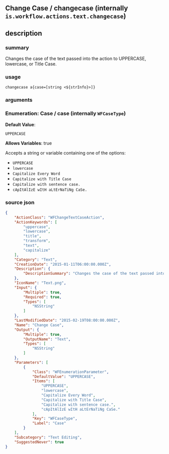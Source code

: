 
## Change Case / changecase (internally `is.workflow.actions.text.changecase`)



## description
### summary
Changes the case of the text passed into the action to UPPERCASE, lowercase, or Title Case.


### usage
`changecase a{case=[string <${strInfo}>]}`

### arguments
### Enumeration: Case / case (internally `WFCaseType`)
**Default Value**:
```
UPPERCASE
```
**Allows Variables**: true



Accepts a string 
or variable
containing one of the options:

- `UPPERCASE`
- `lowercase`
- `Capitalize Every Word`
- `Capitalize with Title Case`
- `Capitalize with sentence case.`
- `cApItAlIzE wItH aLtErNaTiNg CaSe.`

### source json

```json
{
	"ActionClass": "WFChangeTextCaseAction",
	"ActionKeywords": [
		"uppercase",
		"lowercase",
		"title",
		"transform",
		"text",
		"capitalize"
	],
	"Category": "Text",
	"CreationDate": "2015-01-11T06:00:00.000Z",
	"Description": {
		"DescriptionSummary": "Changes the case of the text passed into the action to UPPERCASE, lowercase, or Title Case."
	},
	"IconName": "Text.png",
	"Input": {
		"Multiple": true,
		"Required": true,
		"Types": [
			"NSString"
		]
	},
	"LastModifiedDate": "2015-02-19T08:00:00.000Z",
	"Name": "Change Case",
	"Output": {
		"Multiple": true,
		"OutputName": "Text",
		"Types": [
			"NSString"
		]
	},
	"Parameters": [
		{
			"Class": "WFEnumerationParameter",
			"DefaultValue": "UPPERCASE",
			"Items": [
				"UPPERCASE",
				"lowercase",
				"Capitalize Every Word",
				"Capitalize with Title Case",
				"Capitalize with sentence case.",
				"cApItAlIzE wItH aLtErNaTiNg CaSe."
			],
			"Key": "WFCaseType",
			"Label": "Case"
		}
	],
	"Subcategory": "Text Editing",
	"SuggestedNever": true
}
```
